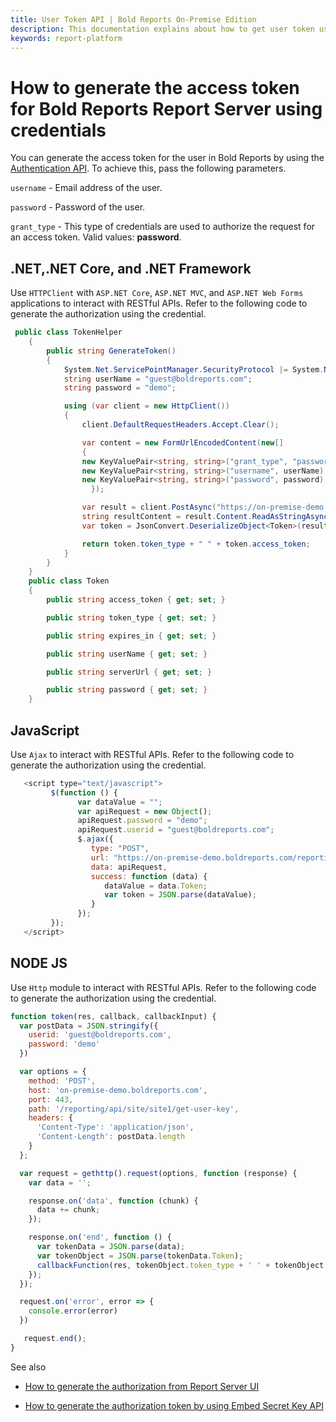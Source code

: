 ```yaml
---
title: User Token API | Bold Reports On-Premise Edition
description: This documentation explains about how to get user token using the API in the Bold Reports On-Premise Edition.
keywords: report-platform
---
```


# How to generate the access token for Bold Reports Report Server using credentials

You can generate the access token for the user in Bold Reports by using the <a href="../../../rest-api-reference/v1.0/#operation/Authentication" target="_blank">Authentication API</a>. To achieve this, pass the following parameters.

   `username` - Email address of the user.

   `password` - Password of the user.

   `grant_type` - This type of credentials are used to authorize the request for an access token. Valid values: **password**.

## .NET,.NET Core, and .NET Framework

Use `HTTPClient` with `ASP.NET Core`, `ASP.NET MVC`, and `ASP.NET Web Forms` applications to interact with RESTful APIs. Refer to the following code to generate the authorization using the credential.

```csharp
 public class TokenHelper
    {
        public string GenerateToken()
        {
            System.Net.ServicePointManager.SecurityProtocol |= System.Net.SecurityProtocolType.Tls11 | System.Net.SecurityProtocolType.Tls12;
            string userName = "guest@boldreports.com";
            string password = "demo";

            using (var client = new HttpClient())
            {
                client.DefaultRequestHeaders.Accept.Clear();

                var content = new FormUrlEncodedContent(new[]
                {
                new KeyValuePair<string, string>("grant_type", "password"),
                new KeyValuePair<string, string>("username", userName),
                new KeyValuePair<string, string>("password", password)
                  });

                var result = client.PostAsync("https://on-premise-demo.boldreports.com/reporting/api/site/site1/token", content).Result;
                string resultContent = result.Content.ReadAsStringAsync().Result;
                var token = JsonConvert.DeserializeObject<Token>(resultContent);

                return token.token_type + " " + token.access_token;
            }
        }
    }
    public class Token
    {
        public string access_token { get; set; }

        public string token_type { get; set; }

        public string expires_in { get; set; }

        public string userName { get; set; }

        public string serverUrl { get; set; }

        public string password { get; set; }
    }

```

## JavaScript

Use `Ajax` to interact with RESTful APIs. Refer to the following code to generate the authorization using the credential.

```js
   <script type="text/javascript">
         $(function () {
               var dataValue = "";
               var apiRequest = new Object();
               apiRequest.password = "demo";
               apiRequest.userid = "guest@boldreports.com";
               $.ajax({
                  type: "POST",
                  url: "https://on-premise-demo.boldreports.com/reporting/api/site/site1/get-user-key",
                  data: apiRequest,
                  success: function (data) {
                     dataValue = data.Token;
                     var token = JSON.parse(dataValue);
                  }
               });
         });
   </script>
```

## NODE JS

Use `Http` module to interact with RESTful APIs. Refer to the following code to generate the authorization using the credential.

```js
function token(res, callback, callbackInput) {
  var postData = JSON.stringify({
    userid: 'guest@boldreports.com',
    password: 'demo'
  })

  var options = {
    method: 'POST',
    host: 'on-premise-demo.boldreports.com',
    port: 443,
    path: '/reporting/api/site/site1/get-user-key',
    headers: {
      'Content-Type': 'application/json',
      'Content-Length': postData.length
    }
  };

  var request = gethttp().request(options, function (response) {
    var data = '';

    response.on('data', function (chunk) {
      data += chunk;
    });

    response.on('end', function () {
      var tokenData = JSON.parse(data);
      var tokenObject = JSON.parse(tokenData.Token);
      callbackFunction(res, tokenObject.token_type + ' ' + tokenObject.access_token, callback, callbackInput);
    });
  });

  request.on('error', error => {
    console.error(error)
  })

   request.end();
}
```

See also

* [How to generate the authorization from Report Server UI](../generate-access-token-for-bold-reports-server/)

* [How to generate the authorization token by using Embed Secret Key API](../generate-authorization-token-for-user-by-using-embed-secret-key-api/)

